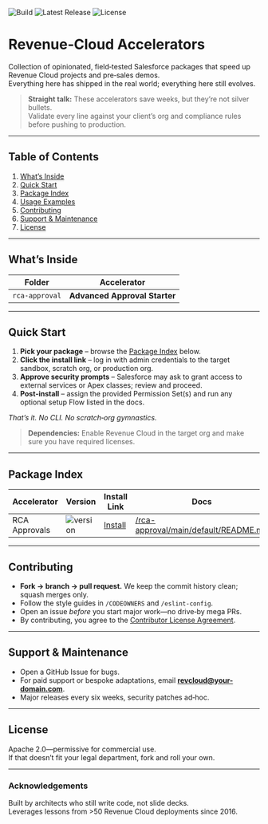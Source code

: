 <!-- ---------------------------------------------------------------------
README.md for Revenue-Cloud-Accelerators
------------------------------------------------------------------------ -->

<!-- Badges (swap the dummy URLs) -->
![Build](https://img.shields.io/github/actions/workflow/status/your-org/repo/ci.yml?label=CI)
![Latest Release](https://img.shields.io/github/v/release/your-org/repo)
![License](https://img.shields.io/github/license/your-org/repo)

# Revenue‑Cloud Accelerators

Collection of opinionated, field‑tested Salesforce packages that speed up Revenue Cloud projects and pre‑sales demos.  
Everything here has shipped in the real world; everything here still evolves.

> **Straight talk:** These accelerators save weeks, but they’re not silver bullets.  
> Validate every line against your client’s org and compliance rules before pushing to production.

---

## Table of Contents
1. [What’s Inside](#whats-inside)
2. [Quick Start](#quick-start)
3. [Package Index](#package-index)
4. [Usage Examples](#usage-examples)
5. [Contributing](#contributing)
7. [Support & Maintenance](#support--maintenance)
8. [License](#license)

---

## What’s Inside

| Folder | Accelerator |
| ------ | ----------- |
| `rca-approval` | **Advanced Approval Starter** |

---

## Quick Start

1. **Pick your package** – browse the [Package Index](#package-index) below.
2. **Click the install link** – log in with admin credentials to the target sandbox, scratch org, or production org.
3. **Approve security prompts** – Salesforce may ask to grant access to external services or Apex classes; review and proceed.
4. **Post‑install** – assign the provided Permission Set(s) and run any optional setup Flow listed in the docs.

_That’s it. No CLI. No scratch‑org gymnastics._

> **Dependencies:** Enable Revenue Cloud in the target org and make sure you have required licenses.

---

## Package Index

| Accelerator | Version | Install Link | Docs |
| ----------- | ------- | ------------ | ---- |
| RCA Approvals  | ![version](https://img.shields.io/static/v1?label=latest&message=1.0.3&color=informational) | [Install](https://login.salesforce.com/packaging/installPackage.apexp?p0=04td200000050fJAAQ) | [/rca-approval/main/default/README.md](rca-approval/main/default/README.md) |

---

## Contributing

* **Fork → branch → pull request.** We keep the commit history clean; squash merges only.  
* Follow the style guides in `/CODEOWNERS` and `/eslint-config`.  
* Open an issue *before* you start major work—no drive‑by mega PRs.  
* By contributing, you agree to the [Contributor License Agreement](CLA.md).

---

## Support & Maintenance

* Open a GitHub Issue for bugs.  
* For paid support or bespoke adaptations, email **revcloud@your-domain.com**.  
* Major releases every six weeks, security patches ad‑hoc.

---

## License

Apache 2.0—permissive for commercial use.  
If that doesn’t fit your legal department, fork and roll your own.

---

### Acknowledgements

Built by architects who still write code, not slide decks.  
Leverages lessons from >50 Revenue Cloud deployments since 2016.
